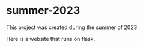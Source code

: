 # summer-2023
This project was created during the summer of 2023

Here is a website that runs on flask.